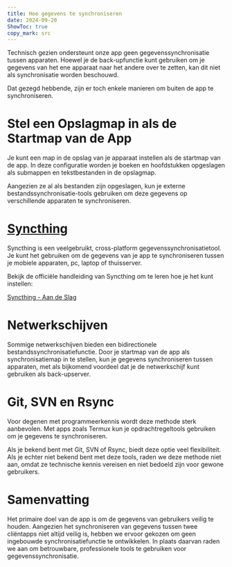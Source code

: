 ```yaml
---
title: Hoe gegevens te synchroniseren  
date: 2024-09-20  
ShowToc: true
copy_mark: src
---
```


Technisch gezien ondersteunt onze app geen gegevenssynchronisatie tussen apparaten. Hoewel je de back-upfunctie kunt gebruiken om je gegevens van het ene apparaat naar het andere over te zetten, kan dit niet als synchronisatie worden beschouwd.

Dat gezegd hebbende, zijn er toch enkele manieren om buiten de app te synchroniseren.

# Stel een Opslagmap in als de Startmap van de App

Je kunt een map in de opslag van je apparaat instellen als de startmap van de app. In deze configuratie worden je boeken en hoofdstukken opgeslagen als submappen en tekstbestanden in de opslagmap.

Aangezien ze al als bestanden zijn opgeslagen, kun je externe bestandssynchronisatie-tools gebruiken om deze gegevens op verschillende apparaten te synchroniseren.

# [Syncthing](https://play.google.com/store/apps/details?id=com.nutomic.syncthingandroid)

Syncthing is een veelgebruikt, cross-platform gegevenssynchronisatietool. Je kunt het gebruiken om de gegevens van je app te synchroniseren tussen je mobiele apparaten, pc, laptop of thuisserver.

Bekijk de officiële handleiding van Syncthing om te leren hoe je het kunt instellen:

[Syncthing - Aan de Slag](https://docs.syncthing.net/intro/getting-started.html#getting-started)

# Netwerkschijven

Sommige netwerkschijven bieden een bidirectionele bestandssynchronisatiefunctie. Door je startmap van de app als synchronisatiemap in te stellen, kun je gegevens synchroniseren tussen apparaten, met als bijkomend voordeel dat je de netwerkschijf kunt gebruiken als back-upserver.

# Git, SVN en Rsync

Voor degenen met programmeerkennis wordt deze methode sterk aanbevolen. Met apps zoals Termux kun je opdrachtregeltools gebruiken om je gegevens te synchroniseren.

Als je bekend bent met Git, SVN of Rsync, biedt deze optie veel flexibiliteit. Als je echter niet bekend bent met deze tools, raden we deze methode niet aan, omdat ze technische kennis vereisen en niet bedoeld zijn voor gewone gebruikers.

# Samenvatting

Het primaire doel van de app is om de gegevens van gebruikers veilig te houden. Aangezien het synchroniseren van gegevens tussen twee cliëntapps niet altijd veilig is, hebben we ervoor gekozen om geen ingebouwde synchronisatiefunctie te ontwikkelen. In plaats daarvan raden we aan om betrouwbare, professionele tools te gebruiken voor gegevenssynchronisatie.

